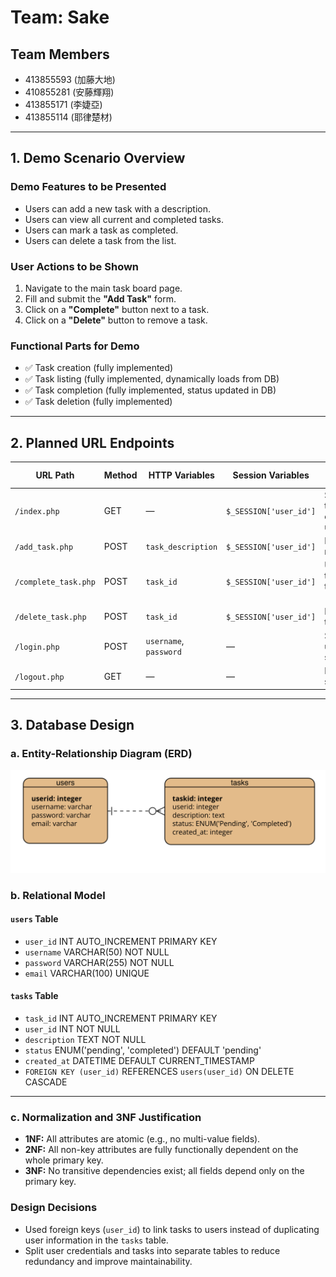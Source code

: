 # Team: Sake

## Team Members
- 413855593 (加藤大地)  
- 410855281 (安藤輝翔)  
- 413855171 (李婕亞)  
- 413855114 (耶律楚材)

---

## 1. Demo Scenario Overview

### Demo Features to be Presented
- Users can add a new task with a description.  
- Users can view all current and completed tasks.  
- Users can mark a task as completed.  
- Users can delete a task from the list.

### User Actions to be Shown
1. Navigate to the main task board page.  
2. Fill and submit the **"Add Task"** form.  
3. Click on a **"Complete"** button next to a task.  
4. Click on a **"Delete"** button to remove a task.

### Functional Parts for Demo
- ✅ Task creation (fully implemented)  
- ✅ Task listing (fully implemented, dynamically loads from DB)  
- ✅ Task completion (fully implemented, status updated in DB)  
- ✅ Task deletion (fully implemented)

---

## 2. Planned URL Endpoints

| URL Path             | Method | HTTP Variables     | Session Variables       | DB Operations                        |
|----------------------|--------|--------------------|--------------------------|--------------------------------------|
| `/index.php`         | GET    | —                  | `$_SESSION['user_id']`   | SELECT tasks for current user       |
| `/add_task.php`      | POST   | `task_description` | `$_SESSION['user_id']`   | INSERT new task                     |
| `/complete_task.php` | POST   | `task_id`          | `$_SESSION['user_id']`   | UPDATE task status to `'completed'` |
| `/delete_task.php`   | POST   | `task_id`          | `$_SESSION['user_id']`   | DELETE task                         |
| `/login.php`         | POST   | `username`, `password` | —                    | SELECT user, start session          |
| `/logout.php`        | GET    | —                  | —                        | Destroy session                     |

---

## 3. Database Design

### a. Entity-Relationship Diagram (ERD)
![ERD](images/ERD.png)

### b. Relational Model

#### `users` Table
- `user_id` INT AUTO_INCREMENT PRIMARY KEY  
- `username` VARCHAR(50) NOT NULL  
- `password` VARCHAR(255) NOT NULL  
- `email` VARCHAR(100) UNIQUE  

#### `tasks` Table
- `task_id` INT AUTO_INCREMENT PRIMARY KEY  
- `user_id` INT NOT NULL  
- `description` TEXT NOT NULL  
- `status` ENUM('pending', 'completed') DEFAULT 'pending'  
- `created_at` DATETIME DEFAULT CURRENT_TIMESTAMP  
- `FOREIGN KEY (user_id)` REFERENCES `users(user_id)` ON DELETE CASCADE  

---

### c. Normalization and 3NF Justification

- **1NF:** All attributes are atomic (e.g., no multi-value fields).  
- **2NF:** All non-key attributes are fully functionally dependent on the whole primary key.  
- **3NF:** No transitive dependencies exist; all fields depend only on the primary key.

### Design Decisions
- Used foreign keys (`user_id`) to link tasks to users instead of duplicating user information in the `tasks` table.  
- Split user credentials and tasks into separate tables to reduce redundancy and improve maintainability.

